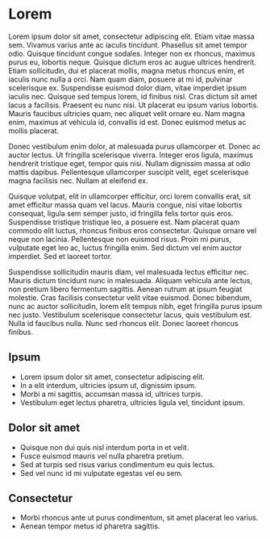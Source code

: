 # Lorem

Lorem ipsum dolor sit amet, consectetur adipiscing elit. Etiam vitae massa sem.
Vivamus varius ante ac iaculis tincidunt. Phasellus sit amet tempor odio.
Quisque tincidunt congue sodales. Integer non ex rhoncus, maximus purus eu,
lobortis neque. Quisque dictum eros ac augue ultrices hendrerit. Etiam
sollicitudin, dui et placerat mollis, magna metus rhoncus enim, et iaculis nunc
nulla a orci. Nam quam diam, posuere at mi id, pulvinar scelerisque ex.
Suspendisse euismod dolor diam, vitae imperdiet ipsum iaculis nec. Quisque sed
tempus lorem, id finibus nisl. Cras dictum sit amet lacus a facilisis. Praesent
eu nunc nisi. Ut placerat eu ipsum varius lobortis. Mauris faucibus ultricies
quam, nec aliquet velit ornare eu. Nam magna enim, maximus at vehicula id,
convallis id est. Donec euismod metus ac mollis placerat.

Donec vestibulum enim dolor, at malesuada purus ullamcorper et. Donec ac auctor
lectus. Ut fringilla scelerisque viverra. Integer eros ligula, maximus
hendrerit tristique eget, tempor quis nisi. Nullam dignissim massa at odio
mattis dapibus. Pellentesque ullamcorper suscipit velit, eget scelerisque magna
facilisis nec. Nullam at eleifend ex.

Quisque volutpat, elit in ullamcorper efficitur, orci lorem convallis erat, sit
amet efficitur massa quam vel lacus. Mauris congue, nisi vitae lobortis
consequat, ligula sem semper justo, id fringilla felis tortor quis eros.
Suspendisse tristique tristique leo, a posuere est. Nam placerat quam commodo
elit luctus, rhoncus finibus eros consectetur. Quisque ornare vel neque non
lacinia. Pellentesque non euismod risus. Proin mi purus, vulputate eget leo ac,
luctus fringilla enim. Sed dictum vel enim auctor imperdiet. Sed et laoreet
tortor.

Suspendisse sollicitudin mauris diam, vel malesuada lectus efficitur nec.
Mauris dictum tincidunt nunc in malesuada. Aliquam vehicula ante lectus, non
pretium libero fermentum sagittis. Aenean rutrum at ipsum feugiat molestie.
Cras facilisis consectetur velit vitae euismod. Donec bibendum, nunc ac auctor
sollicitudin, lorem elit tempus nibh, eget fringilla purus ipsum nec justo.
Vestibulum scelerisque consectetur lacus, quis vestibulum est. Nulla id
faucibus nulla. Nunc sed rhoncus elit. Donec laoreet rhoncus finibus.

## Ipsum

 + Lorem ipsum dolor sit amet, consectetur adipiscing elit.
 + In a elit interdum, ultricies ipsum ut, dignissim ipsum.
 + Morbi a mi sagittis, accumsan massa id, ultrices turpis.
 + Vestibulum eget lectus pharetra, ultricies ligula vel, tincidunt ipsum.

## Dolor sit amet

 - Quisque non dui quis nisl interdum porta in et velit.
 - Fusce euismod mauris vel nulla pharetra pretium.
 - Sed at turpis sed risus varius condimentum eu quis lectus.
 - Sed vel nunc id mi vulputate egestas vel eu sem.

## Consectetur

 + Morbi rhoncus ante ut purus condimentum, sit amet placerat leo varius.
 + Aenean tempor metus id pharetra sagittis.
